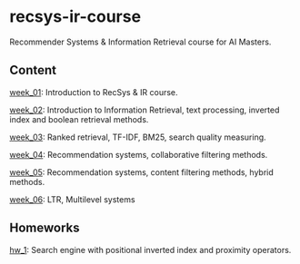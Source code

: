 # recsys-ir-course

Recommender Systems & Information Retrieval course for AI Masters.

## Content

[week_01](./materials/week_01): Introduction to RecSys & IR course.

[week_02](./materials/week_02): Introduction to Information Retrieval, text processing, inverted index and boolean retrieval methods.

[week_03](./materials/week_03): Ranked retrieval, TF-IDF, BM25, search quality measuring.

[week_04](./materials/week_04): Recommendation systems, collaborative filtering methods.

[week_05](./materials/week_05): Recommendation systems, content filtering methods, hybrid methods.

[week_06](./materials/week_06): LTR, Multilevel systems

## Homeworks

[hw_1](./homeworks/hw_1): Search engine with positional inverted index and proximity operators.
